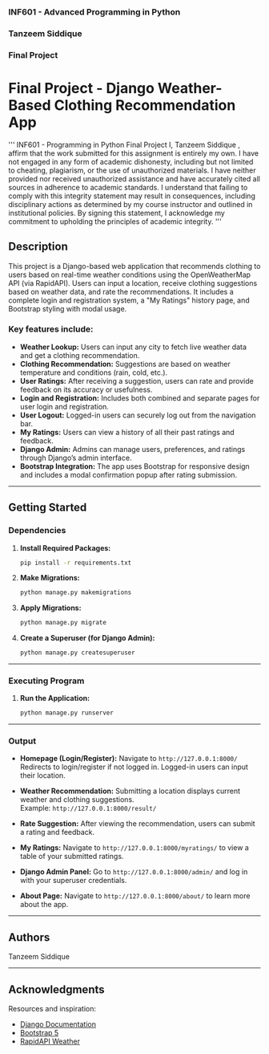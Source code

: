 ### INF601 - Advanced Programming in Python  
### Tanzeem Siddique  
### Final Project  

# Final Project - Django Weather-Based Clothing Recommendation App

'''
INF601 - Programming in Python
Final Project
I,     Tanzeem Siddique    , affirm that the work submitted for this assignment is entirely my own. I have not engaged in any form of academic dishonesty, including but not limited to cheating, plagiarism, or the use of unauthorized materials. I have neither provided nor received unauthorized assistance and have accurately cited all sources in adherence to academic standards. I understand that failing to comply with this integrity statement may result in consequences, including disciplinary actions as determined by my course instructor and outlined in institutional policies. By signing this statement, I acknowledge my commitment to upholding the principles of academic integrity.
'''

## Description

This project is a Django-based web application that recommends clothing to users based on real-time weather conditions using the OpenWeatherMap API (via RapidAPI). Users can input a location, receive clothing suggestions based on weather data, and rate the recommendations. It includes a complete login and registration system, a "My Ratings" history page, and Bootstrap styling with modal usage.

### Key features include:

* **Weather Lookup:** Users can input any city to fetch live weather data and get a clothing recommendation.
* **Clothing Recommendation:** Suggestions are based on weather temperature and conditions (rain, cold, etc.).
* **User Ratings:** After receiving a suggestion, users can rate and provide feedback on its accuracy or usefulness.
* **Login and Registration:** Includes both combined and separate pages for user login and registration.
* **User Logout:** Logged-in users can securely log out from the navigation bar.
* **My Ratings:** Users can view a history of all their past ratings and feedback.
* **Django Admin:** Admins can manage users, preferences, and ratings through Django’s admin interface.
* **Bootstrap Integration:** The app uses Bootstrap for responsive design and includes a modal confirmation popup after rating submission.

---

## Getting Started

### Dependencies

1. **Install Required Packages:**
    ```bash
    pip install -r requirements.txt
    ```

2. **Make Migrations:**
    ```bash
    python manage.py makemigrations
    ```

3. **Apply Migrations:**
    ```bash
    python manage.py migrate
    ```

4. **Create a Superuser (for Django Admin):**
    ```bash
    python manage.py createsuperuser
    ```

---

### Executing Program

1. **Run the Application:**
    ```bash
    python manage.py runserver
    ```

---

### Output

* **Homepage (Login/Register):** Navigate to `http://127.0.0.1:8000/`  
  Redirects to login/register if not logged in. Logged-in users can input their location.
  
* **Weather Recommendation:** Submitting a location displays current weather and clothing suggestions.  
  Example: `http://127.0.0.1:8000/result/`

* **Rate Suggestion:** After viewing the recommendation, users can submit a rating and feedback.

* **My Ratings:** Navigate to `http://127.0.0.1:8000/myratings/` to view a table of your submitted ratings.

* **Django Admin Panel:** Go to `http://127.0.0.1:8000/admin/` and log in with your superuser credentials.

* **About Page:** Navigate to `http://127.0.0.1:8000/about/` to learn more about the app.

---

## Authors

Tanzeem Siddique

---

## Acknowledgments

Resources and inspiration:
* [Django Documentation](https://docs.djangoproject.com/en/4.2/)
* [Bootstrap 5](https://getbootstrap.com/docs/5.3/getting-started/introduction/)
* [RapidAPI Weather](https://rapidapi.com/)
